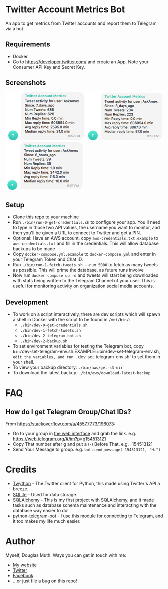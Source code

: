 
# Twitter Account Metrics Bot

An app to get metrics from Twitter accounts and report them to Telegram via a bot.


## Requirements

- Docker
- Go to <a href="https://developer.twitter.com/">https://developer.twitter.com/</a> and create an App.  Note your Consumer API Key and Secret Key.


## Screenshots

<a href="./img/askamex-tweets-7-days.png"><img src="./img/askamex-tweets-7-days.png" alt="AskAmex Tweets for 7 days" width="250"/></a> <a href="./img/askamex-tweets-3-days.png"><img src="./img/askamex-tweets-3-days.png" alt="AskAmex Tweets for 3 days" width="250"/></a> <a href="./img/askamex-tweets-6-hours.png"><img src="./img/askamex-tweets-6-hours.png" alt="AskAmex Tweets for 6 hours" width="250"/></a>


## Setup

- Clone this repo to your machine
- Run `./bin/run-0-get-credentials.sh` to configure your app.  You'll need to type in those two API values, the username you want to monitor, and then you'll be given a URL to connect to Twitter and get a PIN.
- Optional: Have an AWS account, copy `aws-credentials.txt.example` to `aws-credentials.txt` and fill in the credentials.  This will allow database backups to be made
- Copy `docker-compose.yml.example` to `docker-compose.yml` and enter in your Telegram Token and Chat ID.
- Run `./bin/run-1-fetch-tweets.sh --num 5000` to fetch as many tweets as possible.  This will prime the database, as future runs involve 
- Now run `docker-compose up -d` and tweets will start being downloaded with stats being written to the Telegram Channel of your user.  This is useful for monitoring activity on organization social media accounts.



## Development

- To work on a script interactively, there are dev scripts which will spawn a shell in Docker with the script to be found in `/mnt/bin/`:
   - `./bin/dev-0-get-credentials.sh`
   - `./bin/dev-1-fetch-tweets.sh`
   - `./bin/dev-2-telegram-bot.sh`
   - `./bin/dev-2-backup.sh`
- To set environment variables for testing the Telegram bot, copy `bin/`dev-set-telegram-env.sh.EXAMPLE` to `bin/dev-set-telegram-env.sh`, edit the variables, and run `. dev-set-telegram-env.sh` to set them in your shell.
- To view your backup directory: `./bin/aws/get-s3-dir`
- To download the latest backup: `./bin/aws/download-latest-backup`


# FAQ

## How do I get Telegram Group/Chat IDs?

From <a href="https://stackoverflow.com/a/45577773/196073">https://stackoverflow.com/a/45577773/196073</a>:
- Go to your group in <a href="https://web.telegram.org/">the web interface</a> and grab the link. e.g. https://web.telegram.org/#/im?p=g154513121
- Copy That number after g and put a (-) Before That. e.g. -154513121
- Send Your Message to group. e.g. `bot.send_message(-154513121, "Hi")`


# Credits

- <a href="https://twython.readthedocs.io/en/latest/">Twython</a> - The Twitter client for Python, this made using Twitter's API a breeze.
- <a href="https://www.sqlite.org/index.html">SQLite</a> - Used for data storage.
- <a href="https://www.sqlalchemy.org/">SQLAlchemy</a> - This is my first project with SQLAlchemy, and it made tasks such as database schema maintenance and interacting with the database way easier to do!
- <a href="https://github.com/python-telegram-bot/python-telegram-bot">python-telegram-bot</a> - I use this module for connecting to Telegram, and it too makes my life much easier.


# Author

Myself, Douglas Muth.  Ways you can get in touch with me:
- <a href="http://www.dmuth.org/">My website</a>
- <a href="http://twitter.com/dmuth">Twitter</a>
- <a href="http://facebook.com/dmuth">Facebook</a>
- ...or just file a bug on this repo!



